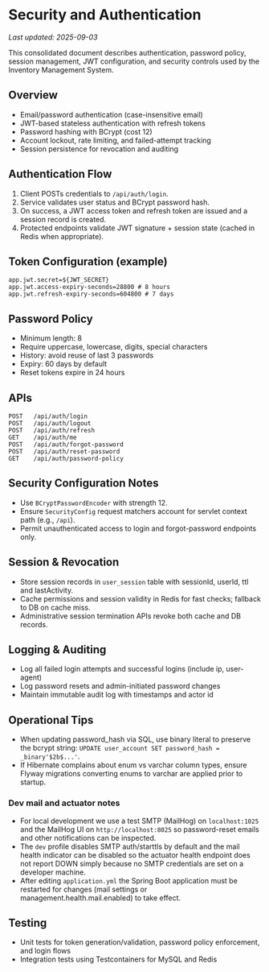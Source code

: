 # Security and Authentication

_Last updated: 2025-09-03_

This consolidated document describes authentication, password policy, session management, JWT configuration, and security controls used by the Inventory Management System.

## Overview

- Email/password authentication (case-insensitive email)
- JWT-based stateless authentication with refresh tokens
- Password hashing with BCrypt (cost 12)
- Account lockout, rate limiting, and failed-attempt tracking
- Session persistence for revocation and auditing

## Authentication Flow

1. Client POSTs credentials to `/api/auth/login`.
2. Service validates user status and BCrypt password hash.
3. On success, a JWT access token and refresh token are issued and a session record is created.
4. Protected endpoints validate JWT signature + session state (cached in Redis when appropriate).

## Token Configuration (example)

```
app.jwt.secret=${JWT_SECRET}
app.jwt.access-expiry-seconds=28800 # 8 hours
app.jwt.refresh-expiry-seconds=604800 # 7 days
```

## Password Policy

- Minimum length: 8
- Require uppercase, lowercase, digits, special characters
- History: avoid reuse of last 3 passwords
- Expiry: 60 days by default
- Reset tokens expire in 24 hours

## APIs

```
POST   /api/auth/login
POST   /api/auth/logout
POST   /api/auth/refresh
GET    /api/auth/me
POST   /api/auth/forgot-password
POST   /api/auth/reset-password
GET    /api/auth/password-policy
```

## Security Configuration Notes

- Use `BCryptPasswordEncoder` with strength 12.
- Ensure `SecurityConfig` request matchers account for servlet context path (e.g., `/api`).
- Permit unauthenticated access to login and forgot-password endpoints only.

## Session & Revocation

- Store session records in `user_session` table with sessionId, userId, ttl and lastActivity.
- Cache permissions and session validity in Redis for fast checks; fallback to DB on cache miss.
- Administrative session termination APIs revoke both cache and DB records.

## Logging & Auditing

- Log all failed login attempts and successful logins (include ip, user-agent)
- Log password resets and admin-initiated password changes
- Maintain immutable audit log with timestamps and actor id

## Operational Tips

- When updating password_hash via SQL, use binary literal to preserve the bcrypt string: `UPDATE user_account SET password_hash = _binary'$2b$...'`.
- If Hibernate complains about enum vs varchar column types, ensure Flyway migrations converting enums to varchar are applied prior to startup.

### Dev mail and actuator notes

- For local development we use a test SMTP (MailHog) on `localhost:1025` and the MailHog UI on `http://localhost:8025` so password-reset emails and other notifications can be inspected.
- The `dev` profile disables SMTP auth/starttls by default and the mail health indicator can be disabled so the actuator health endpoint does not report DOWN simply because no SMTP credentials are set on a developer machine.
- After editing `application.yml` the Spring Boot application must be restarted for changes (mail settings or management.health.mail.enabled) to take effect.

## Testing

- Unit tests for token generation/validation, password policy enforcement, and login flows
- Integration tests using Testcontainers for MySQL and Redis

